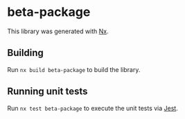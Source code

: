 # beta-package

This library was generated with [Nx](https://nx.dev).

## Building

Run `nx build beta-package` to build the library.

## Running unit tests

Run `nx test beta-package` to execute the unit tests via [Jest](https://jestjs.io).
